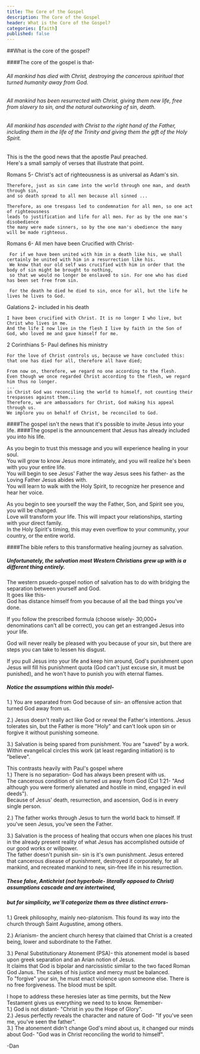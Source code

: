 ```yaml
---
title: The Core of the Gospel
description: The Core of the Gospel
header: What is the Core of the Gospel?
categories: [faith]
published: false
---
```

##What is the core of the gospel?

####The core of the gospel is that-

###### All mankind has died with Christ, destroying the cancerous spiritual that turned humanity away from God.  

###### All mankind has been resurrected with Christ, giving them new life, free from slavery to sin, and the natural outworking of sin, death.  

###### All mankind has ascended with Christ to the right hand of the Father, including them in the life of the Trinity and giving them the gift of the Holy Spirit.  

This is the the good news that the apostle Paul preached.  
Here's a small samply of verses that illustrate that point.

Romans 5-
Christ's act of righteousness is as universal as Adam's sin.
```
Therefore, just as sin came into the world through one man, and death through sin,
and so death spread to all men because all sinned ...

Therefore, as one trespass led to condemnation for all men, so one act of righteousness
leads to justification and life for all men. For as by the one man's disobedience
the many were made sinners, so by the one man's obedience the many will be made righteous.
```

Romans 6-
All men have been Crucified with Christ-
```
 For if we have been united with him in a death like his, we shall certainly be united with him in a resurrection like his.
 We know that our old self was crucified with him in order that the body of sin might be brought to nothing,
 so that we would no longer be enslaved to sin. For one who has died has been set free from sin.

 For the death he died he died to sin, once for all, but the life he lives he lives to God. 
 ```
 
 Galations 2-
 included in his death
 ```
 I have been crucified with Christ. It is no longer I who live, but Christ who lives in me.
 And the life I now live in the flesh I live by faith in the Son of God, who loved me and gave himself for me.
 ```
 
 2 Corinthians 5-
 Paul defines his ministry
 ```
 For the love of Christ controls us, because we have concluded this:
 that one has died for all, therefore all have died; 
 
 From now on, therefore, we regard no one according to the flesh.
 Even though we once regarded Christ according to the flesh, we regard him thus no longer.
 ... 
 in Christ God was reconciling the world to himself, not counting their trespasses against them...
 Therefore, we are ambassadors for Christ, God making his appeal through us.
 We implore you on behalf of Christ, be reconciled to God.
 ```

####The gospel isn't the news that it's possible to invite Jesus into your life.
####The gospel is the announcement that Jesus has already included you into his life.

As you begin to trust this message and you will experience healing in your soul.  
You will grow to know Jesus more intimately, and you will realize he's been with you your entire life.  
You will begin to see Jesus' Father the way Jesus sees his father- as the Loving Father Jesus abides with.  
You will learn to walk with the Holy Spirit, to recognize her presence and hear her voice.  

As you begin to see yourself the way the Father, Son, and Spirit see you, you will be changed.  
Love will transform your life. This will impact your relationships, starting with your direct family.  
In the Holy Spirit's timing, this may even overflow to your community, your country, or the entire world.  

####The bible refers to this transformative healing journey as salvation.

##### Unfortunately, the salvation most Western Christians grew up with is a different thing entirely.  
The western psuedo-gospel notion of salvation has to do with bridging the separation between yourself and God.  
It goes like this-  
God has distance himself from you because of all the bad things you've done.  

If you follow the prescribed formula (choose wisely- 30,000+ denominations can't all be correct), you can get an estranged Jesus into your life.  

God will never really be pleased with you because of your sin, but there are steps you can take to lessen his disgust.  

If you pull Jesus into your life and keep him around, God's punishment upon Jesus will fill his punishment quota (God can't just excuse sin, it must be punished), and he won't have to punish you with eternal flames.  

##### Notice the assumptions within this model-  
1.) You are separated from God because of sin- an offensive action that turned God away from us.

2.) Jesus doesn't really act like God or reveal the Father's intentions. Jesus tolerates sin, but the Father is more "Holy" and can't look upon sin or forgive it without punishing someone.

3.) Salvation is being spared from punishment. You are "saved" by a work. Within evangelical circles this work (at least regarding initiation) is to "believe".

This contrasts heavily with Paul's gospel where   
1.) There is no separation- God has always been present with us.  
The cancerous condition of sin turned _us_ away from God (Col 1:21- "And although you were formerly alienated and hostile in mind, engaged in evil deeds").  
Because of Jesus' death, resurrection, and ascension, God is in every single person.

2.) The father works through Jesus to turn the world back to himself. If you've seen Jesus, you've seen the Father.

3.) Salvation is the process of healing that occurs when one places his trust in the already present reality of what Jesus has accomplished outside of our good works or willpower.  
The father doesn't punish sin- sin is it's own punishment.
Jesus entered that cancerous disease of punishment, destroyed it corporately, for all mankind, and recreated mankind to new, sin-free life in his resurrection. 

##### These false, Antichrist (not hyperbole- literally opposed to Christ) assumptions cascade and are intertwined,  
##### but for simplicity, we'll categorize them as three distinct errors-

1.) Greek philosophy, mainly neo-platonism. This found its way into the church through Saint Augustine, among others.

2.) Arianism- the ancient church heresy that claimed that Christ is a created being, lower and subordinate to the Father.

3.) Penal Substitutionary Atonement (PSA)- this atonement model is based upon greek separation and an Arian notion of Jesus.  
It claims that God is bipolar and narcissistic similar to the two faced Roman God Janus. The scales of his justice and mercy must be balanced.  
To "forgive" your sin, he must enact violence upon someone else. There is no free forgiveness. The blood must be spilt.

I hope to address these heresies later as time permits, but the New Testament gives us everything we need to to know. Remember-  
1.) God is not distant- "Christ in you the Hope of Glory".  
2.) Jesus perfectly reveals the character and nature of God- "If you've seen me, you've seen the father".  
3.) The atonement didn't change God's mind about us, it changed our minds about God- "God was in Christ reconciling the world to himself".  

-Dan


